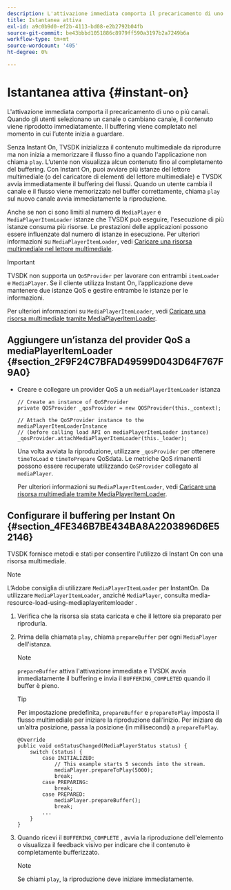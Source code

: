 ```yaml
---
description: L'attivazione immediata comporta il precaricamento di uno o più canali. Quando gli utenti selezionano un canale o cambiano canale, il contenuto viene riprodotto immediatamente. Il buffering viene completato nel momento in cui l’utente inizia a guardare.
title: Istantanea attiva
exl-id: a9c0b9d0-ef2b-4113-bd08-e2b2792b04fb
source-git-commit: be43bbbd1051886c8979ff590a3197b2a7249b6a
workflow-type: tm+mt
source-wordcount: '405'
ht-degree: 0%

---
```


# Istantanea attiva {#instant-on}

L&#39;attivazione immediata comporta il precaricamento di uno o più canali. Quando gli utenti selezionano un canale o cambiano canale, il contenuto viene riprodotto immediatamente. Il buffering viene completato nel momento in cui l’utente inizia a guardare.

Senza Instant On, TVSDK inizializza il contenuto multimediale da riprodurre ma non inizia a memorizzare il flusso fino a quando l&#39;applicazione non chiama `play`. L’utente non visualizza alcun contenuto fino al completamento del buffering. Con Instant On, puoi avviare più istanze del lettore multimediale (o del caricatore di elementi del lettore multimediale) e TVSDK avvia immediatamente il buffering dei flussi. Quando un utente cambia il canale e il flusso viene memorizzato nel buffer correttamente, chiama `play` sul nuovo canale avvia immediatamente la riproduzione.

Anche se non ci sono limiti al numero di `MediaPlayer` e `MediaPlayerItemLoader` istanze che TVSDK può eseguire, l&#39;esecuzione di più istanze consuma più risorse. Le prestazioni delle applicazioni possono essere influenzate dal numero di istanze in esecuzione. Per ulteriori informazioni su `MediaPlayerItemLoader`, vedi [Caricare una risorsa multimediale nel lettore multimediale](../../../tvsdk-2.7-for-android/content-playback-options/mediaplayer-initialize-for-video/t-psdk-android-2.7-media-resource-load.md).

>[!IMPORTANT]
>
>TVSDK non supporta un `QoSProvider` per lavorare con entrambi `itemLoader` e `MediaPlayer`. Se il cliente utilizza Instant On, l’applicazione deve mantenere due istanze QoS e gestire entrambe le istanze per le informazioni.

Per ulteriori informazioni su `MediaPlayerItemLoader`, vedi [Caricare una risorsa multimediale tramite MediaPlayerItemLoader](../../../tvsdk-2.7-for-android/content-playback-options/mediaplayer-initialize-for-video/t-psdk-android-2.7-media-resource-load-using-mediaplayeritemloader.md).

## Aggiungere un’istanza del provider QoS a mediaPlayerItemLoader {#section_2F9F24C7BFAD49599D043D64F767F9A0}

* Creare e collegare un provider QoS a un `mediaPlayerItemLoader` istanza

   ```
   // Create an instance of QoSProvider  
   private QOSProvider _qosProvider = new QOSProvider(this._context);  
   
   // Attach the QoSProvider instance to the mediaPlayerItemLoaderInstance  
   // (before calling load API on mediaPlayerItemLoader instance)  
   _qosProvider.attachMediaPlayerItemLoader(this._loader); 
   ```

   Una volta avviata la riproduzione, utilizzare `_qosProvider` per ottenere `timeToLoad` e `timeToPrepare` QoSdata. Le metriche QoS rimanenti possono essere recuperate utilizzando `QoSProvider` collegato al `mediaPlayer`.

   Per ulteriori informazioni su `MediaPlayerItemLoader`, vedi [Caricare una risorsa multimediale tramite MediaPlayerItemLoader](../../../tvsdk-2.7-for-android/content-playback-options/mediaplayer-initialize-for-video/t-psdk-android-2.7-media-resource-load-using-mediaplayeritemloader.md#use-mediaplayeritemloader).

## Configurare il buffering per Instant On {#section_4FE346B7BE434BA8A2203896D6E52146}

TVSDK fornisce metodi e stati per consentire l&#39;utilizzo di Instant On con una risorsa multimediale.

>[!NOTE]
>
>L’Adobe consiglia di utilizzare `MediaPlayerItemLoader` per InstantOn. Da utilizzare `MediaPlayerItemLoader`, anziché `MediaPlayer`, consulta media-resource-load-using-mediaplayeritemloader .

1. Verifica che la risorsa sia stata caricata e che il lettore sia preparato per riprodurla.
1. Prima della chiamata `play`, chiama `prepareBuffer` per ogni `MediaPlayer` dell&#39;istanza.

   >[!NOTE]
   >
   >`prepareBuffer` attiva l&#39;attivazione immediata e TVSDK avvia immediatamente il buffering e invia il `BUFFERING_COMPLETED` quando il buffer è pieno.

   >[!TIP]
   >
   >Per impostazione predefinita, `prepareBuffer` e `prepareToPlay` imposta il flusso multimediale per iniziare la riproduzione dall’inizio. Per iniziare da un’altra posizione, passa la posizione (in millisecondi) a `prepareToPlay`.

   ```
   @Override 
   public void onStatusChanged(MediaPlayerStatus status) { 
       switch (status) { 
           case INITIALIZED: 
               // This example starts 5 seconds into the stream. 
               mediaPlayer.prepareToPlay(5000); 
               break; 
           case PREPARING: 
               break; 
           case PREPARED: 
               mediaPlayer.prepareBuffer(); 
               break; 
           ... 
       } 
   }
   ```

1. Quando ricevi il `BUFFERING_COMPLETE` , avvia la riproduzione dell&#39;elemento o visualizza il feedback visivo per indicare che il contenuto è completamente bufferizzato.

   >[!NOTE]
   >
   >Se chiami `play`, la riproduzione deve iniziare immediatamente.
